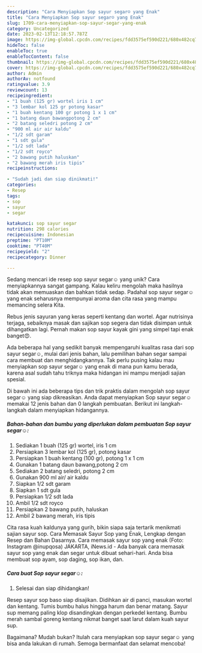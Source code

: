 ```yaml
---
description: "Cara Menyiapkan Sop sayur segar☺️ yang Enak"
title: "Cara Menyiapkan Sop sayur segar☺️ yang Enak"
slug: 1709-cara-menyiapkan-sop-sayur-segar-yang-enak
category: Uncategorized
date: 2023-02-13T12:18:57.787Z
image: https://img-global.cpcdn.com/recipes/fdd3575ef590d221/680x482cq70/sop-sayur-segar-foto-resep-utama.jpg
hideToc: false
enableToc: true
enableTocContent: false
thumbnail: https://img-global.cpcdn.com/recipes/fdd3575ef590d221/680x482cq70/sop-sayur-segar-foto-resep-utama.jpg
cover: https://img-global.cpcdn.com/recipes/fdd3575ef590d221/680x482cq70/sop-sayur-segar-foto-resep-utama.jpg
author: Admin
authorAv: notfound
ratingvalue: 3.9
reviewcount: 13
recipeingredient:
- "1 buah (125 gr) wortel iris 1 cm"
- "3 lembar kol 125 gr potong kasar"
- "1 buah kentang 100 gr potong 1 x 1 cm"
- "1 batang daun bawangpotong 2 cm"
- "2 batang seledri potong 2 cm"
- "900 ml air air kaldu"
- "1/2 sdt garam"
- "1 sdt gula"
- "1/2 sdt lada"
- "1/2 sdt royco"
- "2 bawang putih haluskan"
- "2 bawang merah iris tipis"
recipeinstructions:

- "Sudah jadi dan siap dinikmati!"
categories:
- Resep
tags:
- sop
- sayur
- segar

katakunci: sop sayur segar 
nutrition: 298 calories
recipecuisine: Indonesian
preptime: "PT10M"
cooktime: "PT40M"
recipeyield: "2"
recipecategory: Dinner

---
```





Sedang mencari ide resep sop sayur segar☺️ yang unik? Cara menyiapkannya sangat gampang. Kalau keliru mengolah maka hasilnya tidak akan memuaskan dan bahkan tidak sedap. Padahal sop sayur segar☺️ yang enak seharusnya mempunyai aroma dan cita rasa yang mampu memancing selera Kita.





Rebus jenis sayuran yang keras seperti kentang dan wortel. Agar nutrisinya terjaga, sebaiknya masak dan sajikan sop segera dan tidak disimpan untuk dihangatkan lagi. Pernah makan sop sayur kayak gini yang simpel tapi enak banget😍.

Ada beberapa hal yang sedikit banyak mempengaruhi kualitas rasa dari sop sayur segar☺️, mulai dari jenis bahan, lalu pemilihan bahan segar sampai cara membuat dan menghidangkannya. Tak perlu pusing kalau mau menyiapkan sop sayur segar☺️ yang enak di mana pun kamu berada, karena asal sudah tahu triknya maka hidangan ini mampu menjadi sajian spesial.






Di bawah ini ada beberapa tips dan trik praktis dalam mengolah sop sayur segar☺️ yang siap dikreasikan. Anda dapat menyiapkan Sop sayur segar☺️ memakai 12 jenis bahan dan 0 langkah pembuatan. Berikut ini langkah-langkah dalam menyiapkan hidangannya.

<!--inarticleads1-->

##### Bahan-bahan dan bumbu yang diperlukan dalam pembuatan Sop sayur segar☺️:

1. Sediakan 1 buah (125 gr) wortel, iris 1 cm
1. Persiapkan 3 lembar kol (125 gr), potong kasar
1. Persiapkan 1 buah kentang (100 gr), potong 1 x 1 cm
1. Gunakan 1 batang daun bawang,potong 2 cm
1. Sediakan 2 batang seledri, potong 2 cm
1. Gunakan 900 ml air/ air kaldu
1. Siapkan 1/2 sdt garam
1. Siapkan 1 sdt gula
1. Persiapkan 1/2 sdt lada
1. Ambil 1/2 sdt royco
1. Persiapkan 2 bawang putih, haluskan
1. Ambil 2 bawang merah, iris tipis


Cita rasa kuah kaldunya yang gurih, bikin siapa saja tertarik menikmati sajian sayur sop. Cara Memasak Sayur Sop yang Enak, Lengkap dengan Resep dan Bahan Dasarnya. Cara memasak sayur sop yang enak (Foto: Instagram @inupqosa) JAKARTA, iNews.id - Ada banyak cara memasak sayur sop yang enak dan segar untuk dibuat sehari-hari. Anda bisa membuat sop ayam, sop daging, sop ikan, dan. 

<!--inarticleads2-->

##### Cara buat Sop sayur segar☺️:


1. Selesai dan siap dihidangkan!

Resep sayur sop baso siap disajikan. Didihkan air di panci, masukan wortel dan kentang. Tumis bumbu halus hingga harum dan benar matang. Sayur sup memang paling klop disandingkan dengan perkedel kentang. Bumbu merah sambal goreng kentang nikmat banget saat larut dalam kuah sayur sup. 

Bagaimana? Mudah bukan? Itulah cara menyiapkan sop sayur segar☺️ yang bisa anda lakukan di rumah. Semoga bermanfaat dan selamat mencoba!

